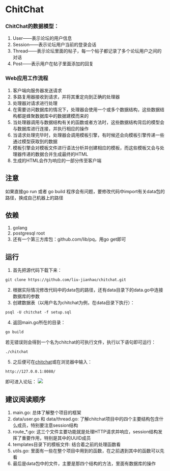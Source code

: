# ChitChat

### ChitChat的数据模型：
1. User——表示论坛的用户信息
2. Session——表示论坛用户当前的登录会话
3. Thread——表示论坛里面的帖子，每一个帖子都记录了多个论坛用户之间的对话
4. Post——表示用户在帖子里面添加的回复

### Web应用工作流程
1. 客户端向服务器发送请求
2. 多路复用器接收到请求，并将其重定向到正确的处理器
3. 处理器对请求进行处理
4. 在需要访问数据库的情况下，处理器会使用一个或多个数据结构，这些数据结构都是蜂聚数据库中的数据建模而来的
5. 当处理器调用与数据结构有关的函数或者方法时，这些数据结构背后的模型会与数据库进行连接，并执行相应的操作
6. 当请求处理完毕时，处理器会调用模板引擎，有时候还会向模板引擎传递一些通过模型获取到的数据
7. 模板引擎会对模板文件进行语法分析并创建相应的模板，而这些模板又会与处理器传递的数据合并生成最终的HTML
8. 生成的HTML会作为响应的一部分传至客户端

## 注意
如果直接go run 或者 go build 程序会有问题，要修改代码中import有关data包的路径，换成自己机器上的路径

## 依赖
1. golang
2. postgresql root
3. 还有一个第三方库包：github.com/lib/pq，用go get即可

## 运行
1. 首先把源代码下载下来：
```shell
git clone https://github.com/liu-jianhao/chitchat.git
```
2. 根据实际情况修改代码中的data包的路径，还有data目录下的data.go中连接数据库的参数
3. 创建数据表（以用户名为chitchat为例，在data目录下执行）：
```shell
psql -U chitchat -f setup.sql
```
4. 返回main.go所在的目录：
```shell
go build
```
若无错误则会得到一个名为chitchat的可执行文件，执行以下语句即可运行：
```shell
./chitchat
```
5. 之后便可在[chitchat](http://127.0.0.1:8080/)或在浏览器中输入：
```shell
http://127.0.0.1:8080/
```
即可进入论坛：
![](https://github.com/liu-jianhao/chitchat/blob/master/img/chitchat.png)

## 建议阅读顺序
1. main.go: 总体了解整个项目的框架
2. data/user.go 和 data/thread.go: 了解chitchat项目中的四个主要结构包含什么成员，特别要注意session结构
3. route_*.go: 这三个文件主要功能就是处理HTTP请求并响应，session结构发挥了重要作用，特别是其中的UUID成员
4. templates目录下的模板文件: 结合着之前的处理函数看
5. utils.go: 里面有一些在整个项目中用到的函数，在之前遇到其中的函数可以先看
6. 最后是data包中的文件，主要是那四个结构的方法，里面有数据库的操作

